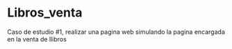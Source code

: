 # Libros_venta
Caso de estudio #1, realizar una pagina web simulando la pagina encargada en la venta de llibros
